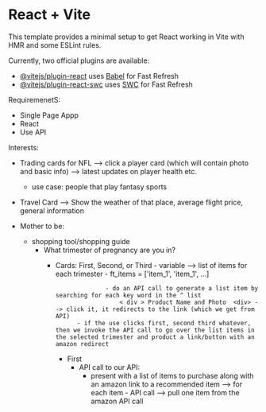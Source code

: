 # React + Vite

This template provides a minimal setup to get React working in Vite with HMR and some ESLint rules.

Currently, two official plugins are available:

- [@vitejs/plugin-react](https://github.com/vitejs/vite-plugin-react/blob/main/packages/plugin-react/README.md) uses [Babel](https://babeljs.io/) for Fast Refresh
- [@vitejs/plugin-react-swc](https://github.com/vitejs/vite-plugin-react-swc) uses [SWC](https://swc.rs/) for Fast Refresh

RequiremenetS:

- Single Page Appp
- React
- Use API

Interests:
- Trading cards for NFL --> click a player card (which will contain photo and basic info) --> latest updates on player health etc.
    - use case: people that play fantasy sports

- Travel Card --> Show the weather of that place, average flight price, general information

- Mother to be:
    - shopping tool/shopping guide
        - What trimester of pregnancy are you in?
            - Cards: First, Second, or Third
                        - variable --> list of items for each trimester
                        - ft_items = ['item_1', 'item_1', ...]

                                - do an API call to generate a list item by searching for each key word in the ^ list
                                    < div > Product Name and Photo  <div> --> click it, it redirects to the link (which we get from API)
                        - if the use clicks first, second third whatever, then we invoke the API call to go over the list items in the selected trimester and product a link/button with an amazon redirect
                - First
                    - API call to our API:
                        - present with a list of items to purchase along with an amazon link to a recommended item
                            --> for each item
                                    - API call --> pull one item from the amazon API call

